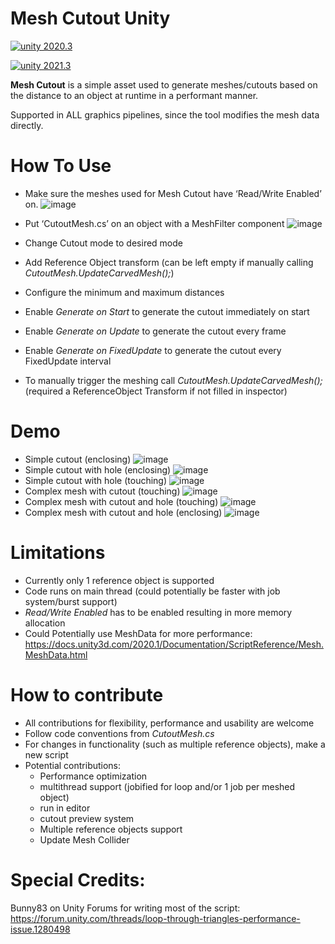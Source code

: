 # Mesh Cutout Unity

<p><a target="_blank" rel="noopener noreferrer" href="https://camo.githubusercontent.com/abcf7bd8842b8a54ef3b570e76c3b4478f481292d0b43ffc9c43104a39fd8196/68747470733a2f2f696d672e736869656c64732e696f2f62616467652f756e6974792d323032302e332d677265656e2e7376673f7374796c653d666c61742d737175617265"><img src="https://camo.githubusercontent.com/abcf7bd8842b8a54ef3b570e76c3b4478f481292d0b43ffc9c43104a39fd8196/68747470733a2f2f696d672e736869656c64732e696f2f62616467652f756e6974792d323032302e332d677265656e2e7376673f7374796c653d666c61742d737175617265" alt="unity 2020.3" data-canonical-src="https://img.shields.io/badge/unity-2020.3-green.svg?style=flat-square" style="max-width: 100%;"></a></p>

<p><a target="_blank" rel="noopener noreferrer" href="https://camo.githubusercontent.com/02d95570ab6a8f7d96171f63e38f763f6b994fc3548e225ff018795b136bf8ac/68747470733a2f2f696d672e736869656c64732e696f2f62616467652f756e6974792d323032312e332d677265656e2e7376673f7374796c653d666c61742d737175617265"><img src="https://camo.githubusercontent.com/02d95570ab6a8f7d96171f63e38f763f6b994fc3548e225ff018795b136bf8ac/68747470733a2f2f696d672e736869656c64732e696f2f62616467652f756e6974792d323032312e332d677265656e2e7376673f7374796c653d666c61742d737175617265" alt="unity 2021.3" data-canonical-src="https://img.shields.io/badge/unity-2021.3-green.svg?style=flat-square" style="max-width: 100%;"></a></p>


<b>Mesh Cutout</b> is a simple asset used to generate meshes/cutouts based on the distance to an object at runtime in a performant manner. 

Supported in ALL graphics pipelines, since the tool modifies the mesh data directly.



# How To Use

- Make sure the meshes used for Mesh Cutout have ‘Read/Write Enabled’ on. 
![image](https://user-images.githubusercontent.com/41569500/183391552-30397ef5-812a-4c65-8103-b0b63d8e78ce.png)

- Put ‘CutoutMesh.cs’ on an object with a MeshFilter component
![image](https://user-images.githubusercontent.com/41569500/183391631-b14a281a-4ccb-48e8-afb5-08133a9b1775.png)

- Change Cutout mode to desired mode

- Add Reference Object transform (can be left empty if manually calling <i>CutoutMesh.UpdateCarvedMesh();</i>)

- Configure the minimum and maximum distances

- Enable <i>Generate on Start</i> to generate the cutout immediately on start

- Enable <i>Generate on Update</i> to generate the cutout every frame

- Enable <i>Generate on FixedUpdate</i> to generate the cutout every FixedUpdate interval 

- To manually trigger the meshing call <i>CutoutMesh.UpdateCarvedMesh();</i> (required a ReferenceObject Transform if not filled in inspector)



# Demo

- Simple cutout (enclosing)
![image](https://user-images.githubusercontent.com/41569500/183393490-ddf8836b-f58b-43b1-8da8-d0c0d3146723.png)
- Simple cutout with hole (enclosing)
![image](https://user-images.githubusercontent.com/41569500/183393609-2bf11af5-a93d-466a-a77a-e7b756466b5d.png)
- Simple cutout with hole (touching)
![image](https://user-images.githubusercontent.com/41569500/183393708-b6dcbe9a-d78b-419c-8d57-31d0cad8c6a2.png)
- Complex mesh with cutout (touching)
![image](https://user-images.githubusercontent.com/41569500/183393868-506ee34b-f2a5-4a87-9186-1baa6c61d546.png)
- Complex mesh with cutout and hole (touching)
![image](https://user-images.githubusercontent.com/41569500/183394051-0d656288-ba4c-435a-9301-e2dae5586aff.png)
- Complex mesh with cutout and hole (enclosing)
![image](https://user-images.githubusercontent.com/41569500/183394717-8929ccf3-cbfe-44df-aa3a-3cc872dc83a1.png)


# Limitations

- Currently only 1 reference object is supported
- Code runs on main thread (could potentially be faster with job system/burst support)
- <i>Read/Write Enabled</i> has to be enabled resulting in more memory allocation
- Could Potentially use MeshData for more performance: <a>https://docs.unity3d.com/2020.1/Documentation/ScriptReference/Mesh.MeshData.html</a>



# How to contribute

- All contributions for flexibility, performance and usability are welcome
- Follow code conventions from <i>CutoutMesh.cs</i>
- For changes in functionality (such as multiple reference objects), make a new script
- Potential contributions: 
  - Performance optimization
  - multithread support (jobified for loop and/or 1 job per meshed object)
  - run in editor
  - cutout preview system
  - Multiple reference objects support
  - Update Mesh Collider



# Special Credits:
Bunny83 on Unity Forums for writing most of the script:
https://forum.unity.com/threads/loop-through-triangles-performance-issue.1280498  
